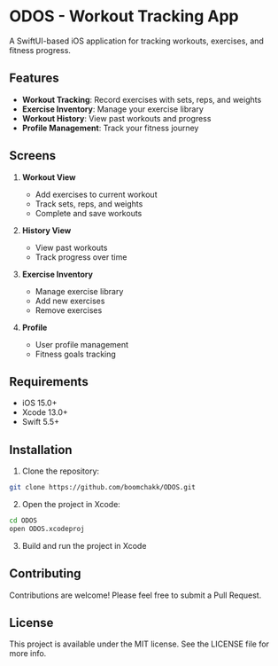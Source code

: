 # ODOS - Workout Tracking App

A SwiftUI-based iOS application for tracking workouts, exercises, and fitness progress.

## Features

- **Workout Tracking**: Record exercises with sets, reps, and weights
- **Exercise Inventory**: Manage your exercise library
- **Workout History**: View past workouts and progress
- **Profile Management**: Track your fitness journey

## Screens

1. **Workout View**
   - Add exercises to current workout
   - Track sets, reps, and weights
   - Complete and save workouts

2. **History View**
   - View past workouts
   - Track progress over time

3. **Exercise Inventory**
   - Manage exercise library
   - Add new exercises
   - Remove exercises

4. **Profile**
   - User profile management
   - Fitness goals tracking

## Requirements

- iOS 15.0+
- Xcode 13.0+
- Swift 5.5+

## Installation

1. Clone the repository:
```bash
git clone https://github.com/boomchakk/ODOS.git
```

2. Open the project in Xcode:
```bash
cd ODOS
open ODOS.xcodeproj
```

3. Build and run the project in Xcode

## Contributing

Contributions are welcome! Please feel free to submit a Pull Request.

## License

This project is available under the MIT license. See the LICENSE file for more info. 